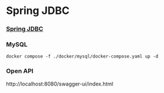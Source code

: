 # Spring JDBC

### [Spring JDBC](https://www.baeldung.com/spring-jdbc-jdbctemplate)

### MySQL

    docker compose -f ./docker/mysql/docker-compose.yaml up -d 

### Open API
http://localhost:8080/swagger-ui/index.html